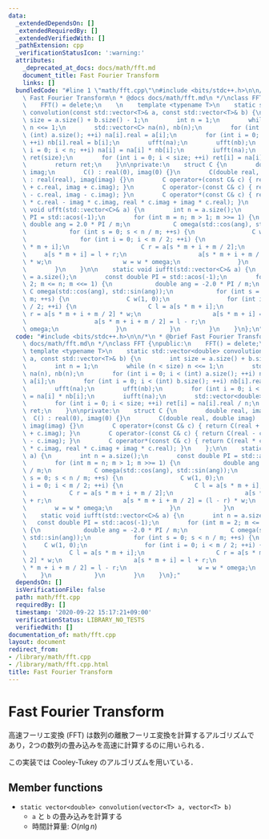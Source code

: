 ```yaml
---
data:
  _extendedDependsOn: []
  _extendedRequiredBy: []
  _extendedVerifiedWith: []
  _pathExtension: cpp
  _verificationStatusIcon: ':warning:'
  attributes:
    _deprecated_at_docs: docs/math/fft.md
    document_title: Fast Fourier Transform
    links: []
  bundledCode: "#line 1 \"math/fft.cpp\"\n#include <bits/stdc++.h>\n\n/*\n * @brief\
    \ Fast Fourier Transform\n * @docs docs/math/fft.md\n */\nclass FFT {\npublic:\n\
    \    FFT() = delete;\n    \n    template <typename T>\n    static std::vector<double>\
    \ convolution(const std::vector<T>& a, const std::vector<T>& b) {\n        int\
    \ size = a.size() + b.size() - 1;\n        int n = 1;\n        while (n < size)\
    \ n <<= 1;\n        std::vector<C> na(n), nb(n);\n        for (int i = 0; i <\
    \ (int) a.size(); ++i) na[i].real = a[i];\n        for (int i = 0; i < (int) b.size();\
    \ ++i) nb[i].real = b[i];\n        ufft(na);\n        ufft(nb);\n        for (int\
    \ i = 0; i < n; ++i) na[i] = na[i] * nb[i];\n        iufft(na);\n        std::vector<double>\
    \ ret(size);\n        for (int i = 0; i < size; ++i) ret[i] = na[i].real / n;\n\
    \        return ret;\n    }\n\nprivate:\n    struct C {\n        double real,\
    \ imag;\n        C() : real(0), imag(0) {}\n        C(double real, double imag)\
    \ : real(real), imag(imag) {}\n        C operator+(const C& c) { return C(real\
    \ + c.real, imag + c.imag); }\n        C operator-(const C& c) { return C(real\
    \ - c.real, imag - c.imag); }\n        C operator*(const C& c) { return C(real\
    \ * c.real - imag * c.imag, real * c.imag + imag * c.real); }\n    };\n\n    static\
    \ void ufft(std::vector<C>& a) {\n        int n = a.size();\n        const double\
    \ PI = std::acos(-1);\n        for (int m = n; m > 1; m >>= 1) {\n           \
    \ double ang = 2.0 * PI / m;\n            C omega(std::cos(ang), std::sin(ang));\n\
    \            for (int s = 0; s < n / m; ++s) {\n                C w(1, 0);\n \
    \               for (int i = 0; i < m / 2; ++i) {\n                    C l = a[s\
    \ * m + i];\n                    C r = a[s * m + i + m / 2];\n               \
    \     a[s * m + i] = l + r;\n                    a[s * m + i + m / 2] = (l - r)\
    \ * w;\n                    w = w * omega;\n                }\n            }\n\
    \        }\n    }\n\n    static void iufft(std::vector<C>& a) {\n        int n\
    \ = a.size();\n        const double PI = std::acos(-1);\n        for (int m =\
    \ 2; m <= n; m <<= 1) {\n            double ang = -2.0 * PI / m;\n           \
    \ C omega(std::cos(ang), std::sin(ang));\n            for (int s = 0; s < n /\
    \ m; ++s) {\n                C w(1, 0);\n                for (int i = 0; i < m\
    \ / 2; ++i) {\n                    C l = a[s * m + i];\n                    C\
    \ r = a[s * m + i + m / 2] * w;\n                    a[s * m + i] = l + r;\n \
    \                   a[s * m + i + m / 2] = l - r;\n                    w = w *\
    \ omega;\n                }\n            }\n        }\n    }\n};\n"
  code: "#include <bits/stdc++.h>\n\n/*\n * @brief Fast Fourier Transform\n * @docs\
    \ docs/math/fft.md\n */\nclass FFT {\npublic:\n    FFT() = delete;\n    \n   \
    \ template <typename T>\n    static std::vector<double> convolution(const std::vector<T>&\
    \ a, const std::vector<T>& b) {\n        int size = a.size() + b.size() - 1;\n\
    \        int n = 1;\n        while (n < size) n <<= 1;\n        std::vector<C>\
    \ na(n), nb(n);\n        for (int i = 0; i < (int) a.size(); ++i) na[i].real =\
    \ a[i];\n        for (int i = 0; i < (int) b.size(); ++i) nb[i].real = b[i];\n\
    \        ufft(na);\n        ufft(nb);\n        for (int i = 0; i < n; ++i) na[i]\
    \ = na[i] * nb[i];\n        iufft(na);\n        std::vector<double> ret(size);\n\
    \        for (int i = 0; i < size; ++i) ret[i] = na[i].real / n;\n        return\
    \ ret;\n    }\n\nprivate:\n    struct C {\n        double real, imag;\n      \
    \  C() : real(0), imag(0) {}\n        C(double real, double imag) : real(real),\
    \ imag(imag) {}\n        C operator+(const C& c) { return C(real + c.real, imag\
    \ + c.imag); }\n        C operator-(const C& c) { return C(real - c.real, imag\
    \ - c.imag); }\n        C operator*(const C& c) { return C(real * c.real - imag\
    \ * c.imag, real * c.imag + imag * c.real); }\n    };\n\n    static void ufft(std::vector<C>&\
    \ a) {\n        int n = a.size();\n        const double PI = std::acos(-1);\n\
    \        for (int m = n; m > 1; m >>= 1) {\n            double ang = 2.0 * PI\
    \ / m;\n            C omega(std::cos(ang), std::sin(ang));\n            for (int\
    \ s = 0; s < n / m; ++s) {\n                C w(1, 0);\n                for (int\
    \ i = 0; i < m / 2; ++i) {\n                    C l = a[s * m + i];\n        \
    \            C r = a[s * m + i + m / 2];\n                    a[s * m + i] = l\
    \ + r;\n                    a[s * m + i + m / 2] = (l - r) * w;\n            \
    \        w = w * omega;\n                }\n            }\n        }\n    }\n\n\
    \    static void iufft(std::vector<C>& a) {\n        int n = a.size();\n     \
    \   const double PI = std::acos(-1);\n        for (int m = 2; m <= n; m <<= 1)\
    \ {\n            double ang = -2.0 * PI / m;\n            C omega(std::cos(ang),\
    \ std::sin(ang));\n            for (int s = 0; s < n / m; ++s) {\n           \
    \     C w(1, 0);\n                for (int i = 0; i < m / 2; ++i) {\n        \
    \            C l = a[s * m + i];\n                    C r = a[s * m + i + m /\
    \ 2] * w;\n                    a[s * m + i] = l + r;\n                    a[s\
    \ * m + i + m / 2] = l - r;\n                    w = w * omega;\n            \
    \    }\n            }\n        }\n    }\n};"
  dependsOn: []
  isVerificationFile: false
  path: math/fft.cpp
  requiredBy: []
  timestamp: '2020-09-22 15:17:21+09:00'
  verificationStatus: LIBRARY_NO_TESTS
  verifiedWith: []
documentation_of: math/fft.cpp
layout: document
redirect_from:
- /library/math/fft.cpp
- /library/math/fft.cpp.html
title: Fast Fourier Transform
---
```

# Fast Fourier Transform

高速フーリエ変換 (FFT) は数列の離散フーリエ変換を計算するアルゴリズムであり，2つの数列の畳み込みを高速に計算するのに用いられる．

この実装では Cooley-Tukey のアルゴリズムを用いている．

## Member functions

- `static vector<double> convolution(vector<T> a, vector<T> b)`
    - `a` と `b` の畳み込みを計算する
    - 時間計算量: $O(n\lg n)$